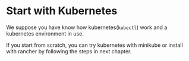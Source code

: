# Start with Kubernetes

We suppose you have know how kubernetes(`kubectl`) work and a kubernetes environment in use.

If you start from scratch, you can try kubernetes with minikube or install with rancher by following the steps in next chapter.
